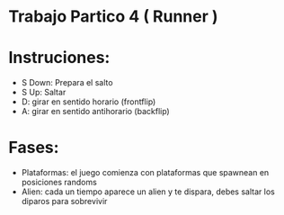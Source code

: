 # Trabajo Partico 4 ( Runner )

# Instruciones:
- S Down: Prepara el salto
- S Up: Saltar
- D: girar en sentido horario (frontflip)
- A: girar en sentido antihorario (backflip)

# Fases:
- Plataformas: el juego comienza con plataformas que spawnean en posiciones randoms
- Alien: cada un tiempo aparece un alien y te dispara, debes saltar los diparos para sobrevivir